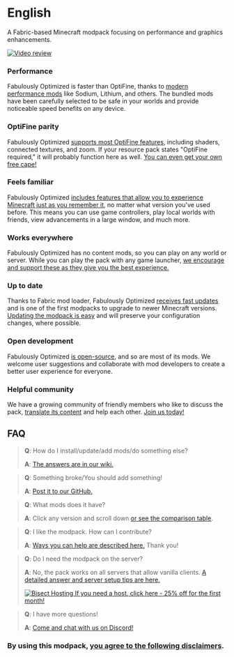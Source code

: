 # English

A Fabric-based Minecraft modpack focusing on performance and graphics enhancements.

[![Video review](https://img.youtube.com/vi/bb8G9X5Q_4I/hqdefault.jpg)](https://www.youtube.com/watch?v=bb8G9X5Q_4I)

### Performance

Fabulously Optimized is faster than OptiFine, thanks to [modern performance mods][1] like Sodium, Lithium, and others. The bundled mods have been carefully selected to be safe in your worlds and provide noticeable speed benefits on any device.

### OptiFine parity

Fabulously Optimized [supports most OptiFine features][2], including shaders, connected textures, and zoom. If your resource pack states "OptiFine required," it will probably function here as well. [You can even get your own free cape!][3]

### Feels familiar

Fabulously Optimized [includes features that allow you to experience Minecraft just as you remember it][4], no matter what version you've used before. This means you can use game controllers, play local worlds with friends, view advancements in a large window, and much more. 

### Works everywhere

Fabulously Optimized has no content mods, so you can play on any world or server. While you can play the pack with any game launcher, [we encourage and support these as they give you the best experience.][6]

### Up to date

Thanks to Fabric mod loader, Fabulously Optimized [receives fast updates][5] and is one of the first modpacks to upgrade to newer Minecraft versions. [Updating the modpack is easy][17] and will preserve your configuration changes, where possible.

### Open development

Fabulously Optimized [is open-source][8], and so are most of its mods. We welcome user suggestions and collaborate with mod developers to create a better user experience for everyone.

### Helpful community

We have a growing community of friendly members who like to discuss the pack, [translate its content][7] and help each other. [Join us today!][10]

## FAQ

> **Q**: How do I install/update/add mods/do something else?
> 
> **A**: [The answers are in our wiki.][11]


> **Q**: Something broke/You should add something!
> 
> **A**: [Post it to our GitHub.][8]


> **Q**: What mods does it have?
> 
> **A**: Click any version and scroll down [or see the comparison table][12].


> **Q**: I like the modpack. How can I contribute?
> 
> **A**: [Ways you can help are described here.][16] Thank you!


> **Q**: Do I need the modpack on the server?
> 
> **A**: No, the pack works on all servers that allow vanilla clients. [A detailed answer and server setup tips are here.][13]
> 
> [![Bisect Hosting](https://i.ibb.co/gr9mSxW/image.png) If you need a host, click here - 25% off for the first month!][14]


> **Q**: I have more questions!
> 
> **A**: [Come and chat with us on Discord!][10]

### By using this modpack, [you agree to the following disclaimers][15].

[1]: https://github.com/Fabulously-Optimized/fabulously-optimized/blob/main/INCLUDED-MODS.md#smooth
[2]: https://fabulously-optimized.gitbook.io/modpack/readme/give-up-optifine
[3]: https://fabulously-optimized.gitbook.io/modpack/readme/free-cape
[4]: https://github.com/Fabulously-Optimized/fabulously-optimized/blob/main/INCLUDED-MODS.md#functional
[5]: https://github.com/Fabulously-Optimized/fabulously-optimized/blob/main/CHANGELOG.md
[6]: https://github.com/Fabulously-Optimized/fabulously-optimized#downloads
[7]: https://fabulously-optimized.gitbook.io/modpack/readme/language-support
[8]: https://github.com/Fabulously-Optimized/fabulously-optimized
[9]: https://github.com/Fabulously-Optimized/fabulously-optimized/issues/257
[10]: https://fabulously-optimized.github.io/discord
[11]: https://fabulously-optimized.gitbook.io/modpack/
[12]: https://github.com/Fabulously-Optimized/fabulously-optimized/blob/main/INCLUDED-MODS.md
[13]: https://fabulously-optimized.gitbook.io/modpack/readme/server-setup
[14]: https://www.bisecthosting.com/clients/aff.php?aff=2604
[15]: https://github.com/Fabulously-Optimized/fabulously-optimized#disclaimers
[16]: https://github.com/Fabulously-Optimized/fabulously-optimized/blob/main/CONTRIBUTING.md
[17]: https://fabulously-optimized.gitbook.io/modpack/readme/update-instructions
